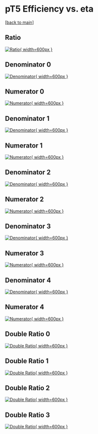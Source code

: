# pT5 Efficiency vs. eta

[[back to main](./)]



## Ratio

[![Ratio](../mtv/var/pT5_loweta_0_-1_eff_eta.png){ width=600px }](../mtv/var/pT5_loweta_0_-1_eff_eta.pdf)

## Denominator 0

[![Denominator](../mtv/den/pT5_loweta_0_-1_eff_eta_den0.png){ width=600px }](../mtv/den/pT5_loweta_0_-1_eff_eta_den0.pdf)

## Numerator 0

[![Numerator](../mtv/num/pT5_loweta_0_-1_eff_eta_num0.png){ width=600px }](../mtv/num/pT5_loweta_0_-1_eff_eta_num0.pdf)

## Denominator 1

[![Denominator](../mtv/den/pT5_loweta_0_-1_eff_eta_den1.png){ width=600px }](../mtv/den/pT5_loweta_0_-1_eff_eta_den1.pdf)

## Numerator 1

[![Numerator](../mtv/num/pT5_loweta_0_-1_eff_eta_num1.png){ width=600px }](../mtv/num/pT5_loweta_0_-1_eff_eta_num1.pdf)

## Denominator 2

[![Denominator](../mtv/den/pT5_loweta_0_-1_eff_eta_den2.png){ width=600px }](../mtv/den/pT5_loweta_0_-1_eff_eta_den2.pdf)

## Numerator 2

[![Numerator](../mtv/num/pT5_loweta_0_-1_eff_eta_num2.png){ width=600px }](../mtv/num/pT5_loweta_0_-1_eff_eta_num2.pdf)

## Denominator 3

[![Denominator](../mtv/den/pT5_loweta_0_-1_eff_eta_den3.png){ width=600px }](../mtv/den/pT5_loweta_0_-1_eff_eta_den3.pdf)

## Numerator 3

[![Numerator](../mtv/num/pT5_loweta_0_-1_eff_eta_num3.png){ width=600px }](../mtv/num/pT5_loweta_0_-1_eff_eta_num3.pdf)

## Denominator 4

[![Denominator](../mtv/den/pT5_loweta_0_-1_eff_eta_den4.png){ width=600px }](../mtv/den/pT5_loweta_0_-1_eff_eta_den4.pdf)

## Numerator 4

[![Numerator](../mtv/num/pT5_loweta_0_-1_eff_eta_num4.png){ width=600px }](../mtv/num/pT5_loweta_0_-1_eff_eta_num4.pdf)

## Double Ratio 0

[![Double Ratio](../mtv/ratio/pT5_loweta_0_-1_eff_eta_ratio0.png){ width=600px }](../mtv/ratio/pT5_loweta_0_-1_eff_eta_ratio0.pdf)

## Double Ratio 1

[![Double Ratio](../mtv/ratio/pT5_loweta_0_-1_eff_eta_ratio1.png){ width=600px }](../mtv/ratio/pT5_loweta_0_-1_eff_eta_ratio1.pdf)

## Double Ratio 2

[![Double Ratio](../mtv/ratio/pT5_loweta_0_-1_eff_eta_ratio2.png){ width=600px }](../mtv/ratio/pT5_loweta_0_-1_eff_eta_ratio2.pdf)

## Double Ratio 3

[![Double Ratio](../mtv/ratio/pT5_loweta_0_-1_eff_eta_ratio3.png){ width=600px }](../mtv/ratio/pT5_loweta_0_-1_eff_eta_ratio3.pdf)

